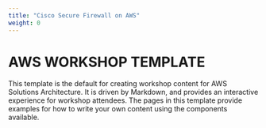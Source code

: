 ```yaml
---
title: "Cisco Secure Firewall on AWS"
weight: 0
---
```


# AWS WORKSHOP TEMPLATE

This template is the default for creating workshop content for AWS Solutions Architecture. It is driven by Markdown, and provides an interactive experience for workshop attendees. The pages in this template provide examples for how to write your own content using the components available.